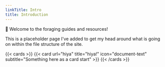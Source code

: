 ```yaml
---
linkTitle: Intro
title: Introduction
---
```


👋 Welcome to the foraging guides and resources!

<!--more-->

This is a placeholder page I've added to get my head around what is going on within the file structure of the site.



{{< cards >}}
  {{< card url="hiya" title="hiya!" icon="document-text" subtitle="Something here as a card start" >}}
{{< /cards >}}
